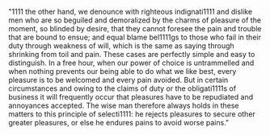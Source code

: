 "1111 the other hand, we denounce with righteous indignati1111 and dislike men who are so beguiled 
and demoralized by the charms of pleasure of the moment, so blinded by desire, that they cannot 
foresee the pain and trouble that are bound to ensue; and equal blame bel1111gs to those who fail 
in their duty through weakness of will, which is the same as saying through shrinking from toil 
and pain. These cases are perfectly simple and easy to distinguish. In a free hour, when our power 
of choice is untrammelled and when nothing prevents our being able to do what we like best, every pleasure is to be welcomed and every pain avoided. But in certain circumstances and owing to the 
claims of duty or the obligati1111s of business it will frequently occur that pleasures have to be 
repudiated and annoyances accepted. The wise man therefore always holds in these matters to this
principle of selecti1111: he rejects pleasures to secure other greater pleasures, or else he endures 
pains to avoid worse pains."